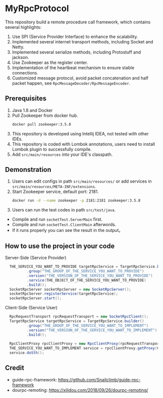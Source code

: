 # MyRpcProtocol
  This repository build a remote procedure call framework, which contains several highlights:
  1. Use SPI (Service Provider Interface) to enhance the scalability.
  2. Implemented several internet transport methods, including Socket and Netty.
  3. Implemented several serialize methods, including Protostuff and jackson.
  4. Use Zookeeper as the register center.
  5. Implementation of the heartbeat mechanism to ensure stable connections.
  6. Customized message protocol, avoid packet concatenation and half packet happen, see ```RpcMessageDecoder/RpcMessageEncoder```.

## Prerequisites

1. Java 1.8 and Docker
2. Pull Zookeeper from docker hub.
    ```bash
    docker pull zookeeper:3.5.8
    ```
3. This repository is developed using Intellij IDEA, not tested with other IDEs.
4. This repository is coded with Lombok annotations, users need to install Lombok plugin to successfully compile.
5. Add ```src/main/resources``` into your IDE's classpath.

## Demonstration

1. Users can edit configs in path ```src/main/resources/``` or add services in ```src/main/resources/META-INF/extensions```.
2. Start Zookeeper service, default port: 2181.
    ```bash
    docker run -d --name zookeeper -p 2181:2181 zookeeper:3.5.8
    ```
3. Users can run the test codes in path ```src/test/java```.
* Compile and run ```socketTest.ServerMain``` first.
* Compile and run ```socketTest.ClientMain``` afterwords.
* If it runs properly you can see the result in the output。

## How to use the project in your code

Server-Side (Service Provider)
```java
  THE_SERVICE_YOU_WANT_TO_PROVIDE targetRpcService = TargetRpcService.builder()
          .group("THE_GROUP_OF_THE_SERVICE_YOU_WANT_TO_PROVIDE")
          .version("THE_VERSION_OF_THE_SERVICE_YOU_WANT_TO_PROVIDE")
          .service(THE_OBJECT_OF_THE_SERVICE_YOU_WANT_TO_PROVIDE)
          .build();
  SocketRpcServer socketRpcServer = new SocketRpcServer();
  socketRpcServer.registerService(targetRpcService);
  socketRpcServer.start();
```

Client-Side (Service User)
```java
  RpcRequestTransport rpcRequestTransport = new SocketRpcClient();
  TargetRpcService targetRpcService = TargetRpcService.builder()
          .group("THE_GROUP_OF_THE_SERVICE_YOU_WANT_TO_IMPLEMENT")
          .version("THE_VERSION_OF_THE_SERVICE_YOU_WANT_TO_IMPLEMENT")
          .build();
  
  RpcClientProxy rpcClientProxy = new RpcClientProxy(rpcRequestTransport, targetRpcService);
  THE_SERVICE_YOU_WANT_TO_IMPLEMENT service = rpcClientProxy.getProxy(ClassTransferTest.class);
  service.doSth();
```

## Credit

  - guide-rpc-framework: https://github.com/Snailclimb/guide-rpc-framework
  - dourpc-remoting: https://xilidou.com/2018/09/26/dourpc-remoting/

